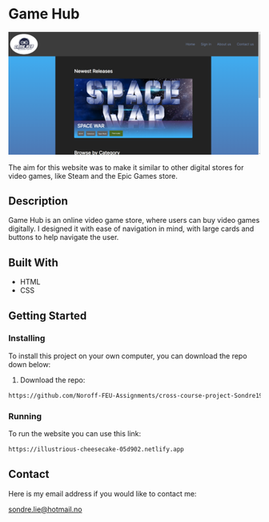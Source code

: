 # Game Hub

![image](/images/cross-course%20project.png)

The aim for this website was to make it similar to other digital stores for video games, like Steam and the Epic Games store.

## Description

Game Hub is an online video game store, where users can buy video games digitally.
I designed it with ease of navigation in mind, with large cards and buttons to help navigate the user.

## Built With

- HTML
- CSS

## Getting Started

### Installing

To install this project on your own computer, you can download the repo down below:

1. Download the repo:

```bash
https://github.com/Noroff-FEU-Assignments/cross-course-project-Sondre198
```

### Running

To run the website you can use this link:

```bash
https://illustrious-cheesecake-05d902.netlify.app
```

## Contact

Here is my email address if you would like to contact me:

sondre.lie@hotmail.no
